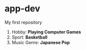# app-dev
My first repository
1. Hobby: **Playing Computer Games**
2. Sport: **Basketball**
3. Music Genre: **Japanese Pop**
